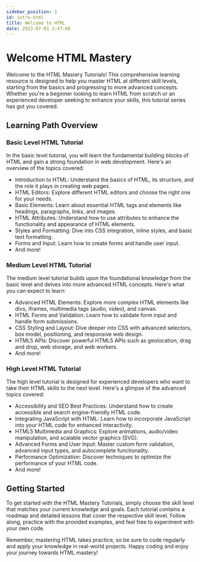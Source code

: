 ```yaml
---
sidebar_position: 1
id: intro-html
title: Welcome to HTML
date: 2023-07-01 2:47:08
---
```


# Welcome HTML Mastery

Welcome to the HTML Mastery Tutorials! This comprehensive learning resource is designed to help you master HTML at different skill levels, starting from the basics and progressing to more advanced concepts. Whether you're a beginner looking to learn HTML from scratch or an experienced developer seeking to enhance your skills, this tutorial series has got you covered.

## Learning Path Overview

### Basic Level HTML Tutorial

In the basic level tutorial, you will learn the fundamental building blocks of HTML and gain a strong foundation in web development. Here's an overview of the topics covered:

- Introduction to HTML: Understand the basics of HTML, its structure, and the role it plays in creating web pages.
- HTML Editors: Explore different HTML editors and choose the right one for your needs.
- Basic Elements: Learn about essential HTML tags and elements like headings, paragraphs, links, and images.
- HTML Attributes: Understand how to use attributes to enhance the functionality and appearance of HTML elements.
- Styles and Formatting: Dive into CSS integration, inline styles, and basic text formatting.
- Forms and Input: Learn how to create forms and handle user input.
- And more!

### Medium Level HTML Tutorial

The medium level tutorial builds upon the foundational knowledge from the basic level and delves into more advanced HTML concepts. Here's what you can expect to learn:

- Advanced HTML Elements: Explore more complex HTML elements like divs, iframes, multimedia tags (audio, video), and canvas.
- HTML Forms and Validation: Learn how to validate form input and handle form submissions.
- CSS Styling and Layout: Dive deeper into CSS with advanced selectors, box model, positioning, and responsive web design.
- HTML5 APIs: Discover powerful HTML5 APIs such as geolocation, drag and drop, web storage, and web workers.
- And more!

### High Level HTML Tutorial

The high level tutorial is designed for experienced developers who want to take their HTML skills to the next level. Here's a glimpse of the advanced topics covered:

- Accessibility and SEO Best Practices: Understand how to create accessible and search engine-friendly HTML code.
- Integrating JavaScript with HTML: Learn how to incorporate JavaScript into your HTML code for enhanced interactivity.
- HTML5 Multimedia and Graphics: Explore animations, audio/video manipulation, and scalable vector graphics (SVG).
- Advanced Forms and User Input: Master custom form validation, advanced input types, and autocomplete functionality.
- Performance Optimization: Discover techniques to optimize the performance of your HTML code.
- And more!

## Getting Started

To get started with the HTML Mastery Tutorials, simply choose the skill level that matches your current knowledge and goals. Each tutorial contains a roadmap and detailed lessons that cover the respective skill level. Follow along, practice with the provided examples, and feel free to experiment with your own code.

Remember, mastering HTML takes practice, so be sure to code regularly and apply your knowledge in real-world projects. Happy coding and enjoy your journey towards HTML mastery!

